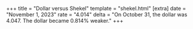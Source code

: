 +++
title = "Dollar versus Shekel"
template = "shekel.html"
[extra]
date = "November  1, 2023"
rate = "4.014"
delta = "On October 31, the dollar was 4.047. The dollar became 0.814% weaker."
+++
